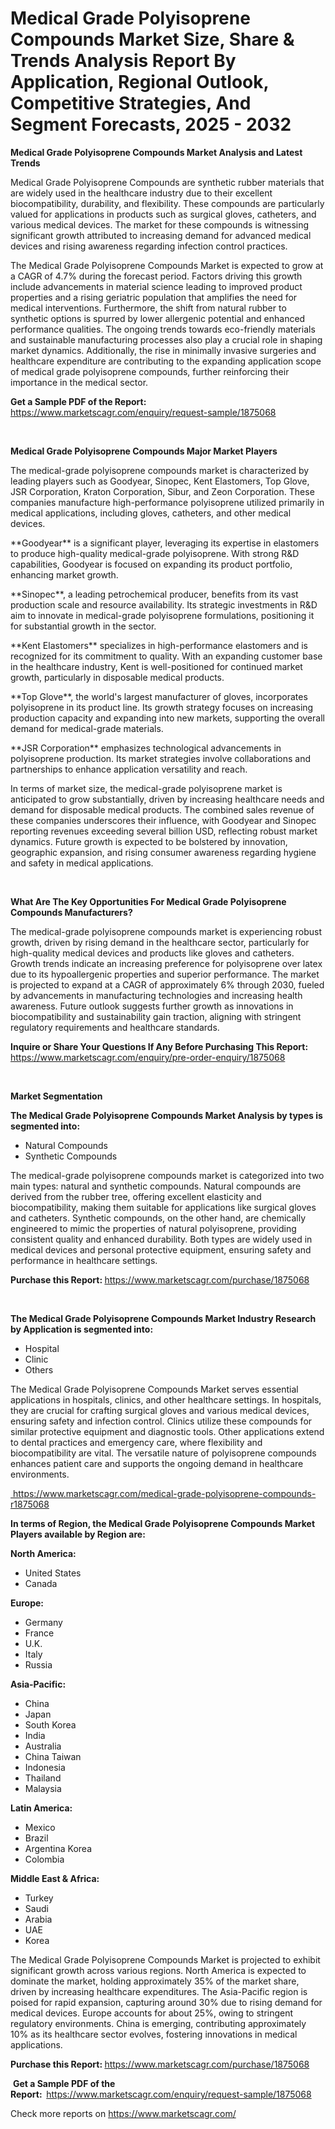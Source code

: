 <p><h1>Medical Grade Polyisoprene Compounds Market Size, Share & Trends Analysis Report By Application, Regional Outlook, Competitive Strategies, And Segment Forecasts, 2025 - 2032</h1></p><p><strong>Medical Grade Polyisoprene Compounds Market Analysis and Latest Trends</strong></p>
<p><p>Medical Grade Polyisoprene Compounds are synthetic rubber materials that are widely used in the healthcare industry due to their excellent biocompatibility, durability, and flexibility. These compounds are particularly valued for applications in products such as surgical gloves, catheters, and various medical devices. The market for these compounds is witnessing significant growth attributed to increasing demand for advanced medical devices and rising awareness regarding infection control practices.</p><p>The Medical Grade Polyisoprene Compounds Market is expected to grow at a CAGR of 4.7% during the forecast period. Factors driving this growth include advancements in material science leading to improved product properties and a rising geriatric population that amplifies the need for medical interventions. Furthermore, the shift from natural rubber to synthetic options is spurred by lower allergenic potential and enhanced performance qualities. The ongoing trends towards eco-friendly materials and sustainable manufacturing processes also play a crucial role in shaping market dynamics. Additionally, the rise in minimally invasive surgeries and healthcare expenditure are contributing to the expanding application scope of medical grade polyisoprene compounds, further reinforcing their importance in the medical sector.</p></p>
<p><strong>Get a Sample PDF of the Report:&nbsp;</strong> <a href="https://www.marketscagr.com/enquiry/request-sample/1875068?utm_campaign=2097&utm_medium=2&utm_source=Github&utm_content=ia&utm_term=04022025&utm_id=medical-grade-polyisoprene-compounds">https://www.marketscagr.com/enquiry/request-sample/1875068</a></p>
<p>&nbsp;</p>
<p><strong>Medical Grade Polyisoprene Compounds Major Market Players</strong></p>
<p><p>The medical-grade polyisoprene compounds market is characterized by leading players such as Goodyear, Sinopec, Kent Elastomers, Top Glove, JSR Corporation, Kraton Corporation, Sibur, and Zeon Corporation. These companies manufacture high-performance polyisoprene utilized primarily in medical applications, including gloves, catheters, and other medical devices.</p><p>**Goodyear** is a significant player, leveraging its expertise in elastomers to produce high-quality medical-grade polyisoprene. With strong R&D capabilities, Goodyear is focused on expanding its product portfolio, enhancing market growth.</p><p>**Sinopec**, a leading petrochemical producer, benefits from its vast production scale and resource availability. Its strategic investments in R&D aim to innovate in medical-grade polyisoprene formulations, positioning it for substantial growth in the sector.</p><p>**Kent Elastomers** specializes in high-performance elastomers and is recognized for its commitment to quality. With an expanding customer base in the healthcare industry, Kent is well-positioned for continued market growth, particularly in disposable medical products.</p><p>**Top Glove**, the world's largest manufacturer of gloves, incorporates polyisoprene in its product line. Its growth strategy focuses on increasing production capacity and expanding into new markets, supporting the overall demand for medical-grade materials.</p><p>**JSR Corporation** emphasizes technological advancements in polyisoprene production. Its market strategies involve collaborations and partnerships to enhance application versatility and reach.</p><p>In terms of market size, the medical-grade polyisoprene market is anticipated to grow substantially, driven by increasing healthcare needs and demand for disposable medical products. The combined sales revenue of these companies underscores their influence, with Goodyear and Sinopec reporting revenues exceeding several billion USD, reflecting robust market dynamics. Future growth is expected to be bolstered by innovation, geographic expansion, and rising consumer awareness regarding hygiene and safety in medical applications.</p></p>
<p>&nbsp;</p>
<p><strong>What Are The Key Opportunities For Medical Grade Polyisoprene Compounds Manufacturers?</strong></p>
<p><p>The medical-grade polyisoprene compounds market is experiencing robust growth, driven by rising demand in the healthcare sector, particularly for high-quality medical devices and products like gloves and catheters. Growth trends indicate an increasing preference for polyisoprene over latex due to its hypoallergenic properties and superior performance. The market is projected to expand at a CAGR of approximately 6% through 2030, fueled by advancements in manufacturing technologies and increasing health awareness. Future outlook suggests further growth as innovations in biocompatibility and sustainability gain traction, aligning with stringent regulatory requirements and healthcare standards.</p></p>
<p><strong>Inquire or Share Your Questions If Any Before Purchasing This Report:</strong> <a href="https://www.marketscagr.com/enquiry/pre-order-enquiry/1875068?utm_campaign=2097&utm_medium=2&utm_source=Github&utm_content=ia&utm_term=04022025&utm_id=medical-grade-polyisoprene-compounds">https://www.marketscagr.com/enquiry/pre-order-enquiry/1875068</a></p>
<p>&nbsp;</p>
<p><strong>Market Segmentation</strong></p>
<p><strong>The Medical Grade Polyisoprene Compounds Market Analysis by types is segmented into:</strong></p>
<p><ul><li>Natural Compounds</li><li>Synthetic Compounds</li></ul></p>
<p><p>The medical-grade polyisoprene compounds market is categorized into two main types: natural and synthetic compounds. Natural compounds are derived from the rubber tree, offering excellent elasticity and biocompatibility, making them suitable for applications like surgical gloves and catheters. Synthetic compounds, on the other hand, are chemically engineered to mimic the properties of natural polyisoprene, providing consistent quality and enhanced durability. Both types are widely used in medical devices and personal protective equipment, ensuring safety and performance in healthcare settings.</p></p>
<p><strong>Purchase this Report:&nbsp;</strong><a href="https://www.marketscagr.com/purchase/1875068?utm_campaign=2097&utm_medium=2&utm_source=Github&utm_content=ia&utm_term=04022025&utm_id=medical-grade-polyisoprene-compounds">https://www.marketscagr.com/purchase/1875068</a></p>
<p>&nbsp;</p>
<p><strong>The Medical Grade Polyisoprene Compounds Market Industry Research by Application is segmented into:</strong></p>
<p><ul><li>Hospital</li><li>Clinic</li><li>Others</li></ul></p>
<p><p>The Medical Grade Polyisoprene Compounds Market serves essential applications in hospitals, clinics, and other healthcare settings. In hospitals, they are crucial for crafting surgical gloves and various medical devices, ensuring safety and infection control. Clinics utilize these compounds for similar protective equipment and diagnostic tools. Other applications extend to dental practices and emergency care, where flexibility and biocompatibility are vital. The versatile nature of polyisoprene compounds enhances patient care and supports the ongoing demand in healthcare environments.</p></p>
<p><a href="https://www.marketscagr.com/medical-grade-polyisoprene-compounds-r1875068?utm_campaign=2097&utm_medium=2&utm_source=Github&utm_content=ia&utm_term=04022025&utm_id=medical-grade-polyisoprene-compounds">&nbsp;https://www.marketscagr.com/medical-grade-polyisoprene-compounds-r1875068</a></p>
<p><strong>In terms of Region, the Medical Grade Polyisoprene Compounds Market Players available by Region are:</strong></p>
<p>
    <p> <strong> North America: </strong>
        <ul>
            <li>United States</li>
            <li>Canada</li>
        </ul>
        </p> 
    <p> <strong> Europe: </strong>
        <ul>
            <li>Germany</li>
            <li>France</li>
            <li>U.K.</li>
            <li>Italy</li>
            <li>Russia</li>
        </ul>
        </p> 
    <p> <strong> Asia-Pacific: </strong>
        <ul>
            <li>China</li>
            <li>Japan</li>
            <li>South Korea</li>
            <li>India</li>
            <li>Australia</li>
            <li>China Taiwan</li>
            <li>Indonesia</li>
            <li>Thailand</li>
            <li>Malaysia</li>
        </ul>
        </p> 
    <p> <strong> Latin America: </strong>
        <ul>
            <li>Mexico</li>
            <li>Brazil</li>
            <li>Argentina Korea</li>
            <li>Colombia</li>
        </ul>
        </p> 
    <p> <strong> Middle East & Africa: </strong>
        <ul>
            <li>Turkey</li>
            <li>Saudi</li>
            <li>Arabia</li>
            <li>UAE</li>
            <li>Korea</li>
        </ul>
    </p>
    </p>
<p><p>The Medical Grade Polyisoprene Compounds Market is projected to exhibit significant growth across various regions. North America is expected to dominate the market, holding approximately 35% of the market share, driven by increasing healthcare expenditures. The Asia-Pacific region is poised for rapid expansion, capturing around 30% due to rising demand for medical devices. Europe accounts for about 25%, owing to stringent regulatory environments. China is emerging, contributing approximately 10% as its healthcare sector evolves, fostering innovations in medical applications.</p></p>
<p><strong>Purchase this Report: </strong><a href="https://www.marketscagr.com/purchase/1875068?utm_campaign=2097&utm_medium=2&utm_source=Github&utm_content=ia&utm_term=04022025&utm_id=medical-grade-polyisoprene-compounds">https://www.marketscagr.com/purchase/1875068</a></p>
<p>&nbsp;<strong>Get a Sample PDF of the Report:&nbsp;&nbsp;</strong><a href="https://www.marketscagr.com/enquiry/request-sample/1875068?utm_campaign=2097&utm_medium=2&utm_source=Github&utm_content=ia&utm_term=04022025&utm_id=medical-grade-polyisoprene-compounds">https://www.marketscagr.com/enquiry/request-sample/1875068</a></p>
<p><strong></strong></p>
<p>Check more reports on <a href="https://www.marketscagr.com/?utm_campaign=2097&utm_medium=2&utm_source=Github&utm_content=ia&utm_term=04022025&utm_id=medical-grade-polyisoprene-compounds">https://www.marketscagr.com/</a></p>